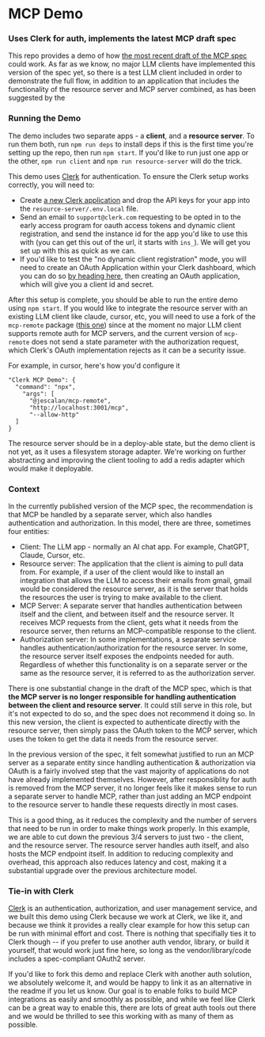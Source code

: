 # MCP Demo

### Uses Clerk for auth, implements the latest MCP draft spec

This repo provides a demo of how [the most recent draft of the MCP spec](https://modelcontextprotocol.io/specification/draft/basic/authorization#2-6-authorization-flow-steps) could work. As far as we know, no major LLM clients have implemented this version of the spec yet, so there is a test LLM client included in order to demonstrate the full flow, in addition to an application that includes the functionality of the resource server and MCP server combined, as has been suggested by the

### Running the Demo

The demo includes two separate apps - a **client**, and a **resource server**. To run them both, run `npm run deps` to install deps if this is the first time you're setting up the repo, then run `npm start`. If you'd like to run just one app or the other, `npm run client` and `npm run resource-server` will do the trick.

This demo uses [Clerk](https://clerk.com) for authentication. To ensure the Clerk setup works correctly, you will need to:

- Create [a new Clerk application](https://dashboard.clerk.com/apps/app_2vPiID331ZxCKtDWZEiuNCLYIN4/instances/ins_2vPiIE4V6YC4mE4jGkVe9J19znB) and drop the API keys for your app into the `resource-server/.env.local` file.
- Send an email to `support@clerk.com` requesting to be opted in to the early access program for oauth access tokens and dynamic client registration, and send the instance id for the app you'd like to use this with (you can get this out of the url, it starts with `ins_`). We will get you set up with this as quick as we can.
- If you'd like to test the "no dynamic client registration" mode, you will need to create an OAuth Application within your Clerk dashboard, which you can do so [by heading here](https://dashboard.clerk.com/last-active?path=oauth-applications), then creating an OAuth application, which will give you a client id and secret.

After this setup is complete, you should be able to run the entire demo using `npm start`. If you would like to integrate the resource server with an existing LLM client like claude, cursor, etc, you will need to use a fork of the `mcp-remote` package ([this one](https://www.npmjs.com/package/@jescalan/mcp-remote?activeTab=readme)) since at the moment no major LLM client supports remote auth for MCP servers, and the current version of `mcp-remote` does not send a state parameter with the authorization request, which Clerk's OAuth implementation rejects as it can be a security issue.

For example, in cursor, here's how you'd configure it

```
"Clerk MCP Demo": {
  "command": "npx",
    "args": [
      "@jescalan/mcp-remote",
      "http://localhost:3001/mcp",
      "--allow-http"
  ]
}
```

The resource server should be in a deploy-able state, but the demo client is not yet, as it uses a filesystem storage adapter. We're working on further abstracting and improving the client tooling to add a redis adapter which would make it deployable.

### Context

In the currently published version of the MCP spec, the recommendation is that MCP be handled by a separate server, which also handles authentication and authorization. In this model, there are three, sometimes four entities:

- Client: The LLM app - normally an AI chat app. For example, ChatGPT, Claude, Cursor, etc.
- Resource server: The application that the client is aiming to pull data from. For example, if a user of the client would like to install an integration that allows the LLM to access their emails from gmail, gmail would be considered the resource server, as it is the server that holds the resources the user is trying to make available to the client.
- MCP Server: A separate server that handles authentication between itself and the client, and between itself and the resource server. It receives MCP requests from the client, gets what it needs from the resource server, then returns an MCP-compatible response to the client.
- Authorization server: In some implementations, a separate service handles authentication/authorization for the resource server. In some, the resource server itself exposes the endpoints needed for auth. Regardless of whether this functionality is on a separate server or the same as the resource server, it is referred to as the authorization server.

There is one substantial change in the draft of the MCP spec, which is that **the MCP server is no longer responsible for handling authentication between the client and resource server**. It could still serve in this role, but it's not expected to do so, and the spec does not recommend it doing so. In this new version, the client is expected to authenticate directly with the resource server, then simply pass the OAuth token to the MCP server, which uses the token to get the data it needs from the resource server.

In the previous version of the spec, it felt somewhat justified to run an MCP server as a separate entity since handling authentication & authorization via OAuth is a fairly involved step that the vast majority of applications do not have already implemented themselves. However, after responsiblity for auth is removed from the MCP server, it no longer feels like it makes sense to run a separate server to handle MCP, rather than just adding an MCP endpoint to the resource server to handle these requests directly in most cases.

This is a good thing, as it reduces the complexity and the number of servers that need to be run in order to make things work properly. In this example, we are able to cut down the previous 3/4 servers to just two - the client, and the resource server. The resource server handles auth itself, and also hosts the MCP endpoint itself. In addition to reducing complexity and overhead, this approach also reduces latency and cost, making it a substantial upgrade over the previous architecture model.

### Tie-in with Clerk

[Clerk](https://clerk.com) is an authentication, authorization, and user management service, and we built this demo using Clerk because we work at Clerk, we like it, and because we think it provides a really clear example for how this setup can be run with minimal effort and cost. There is nothing that specifially ties it to Clerk though -- if you prefer to use another auth vendor, library, or build it yourself, that would work just fine here, so long as the vendor/library/code includes a spec-compliant OAuth2 server.

If you'd like to fork this demo and replace Clerk with another auth solution, we absolutely welcome it, and would be happy to link it as an alternative in the readme if you let us know. Our goal is to enable folks to build MCP integrations as easily and smoothly as possible, and while we feel like Clerk can be a great way to enable this, there are lots of great auth tools out there and we would be thrilled to see this working with as many of them as possible.
